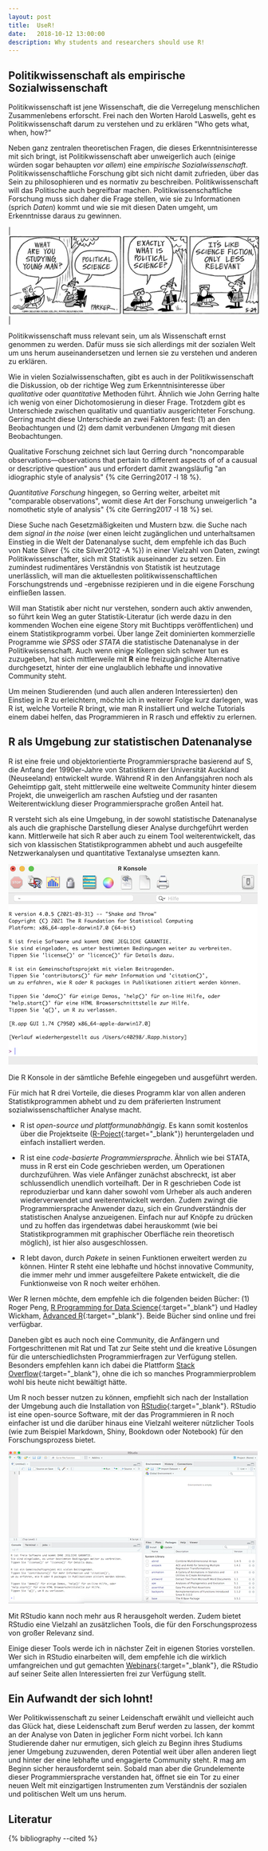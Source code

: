 ```yaml
---
layout: post
title:  UseR!
date:   2018-10-12 13:00:00
description: Why students and researchers should use R!
---
```


## Politikwissenschaft als empirische Sozialwissenschaft

Politikwissenschaft ist jene Wissenschaft, die die Verregelung menschlichen Zusammenlebens erforscht. Frei nach den Worten Harold Laswells, geht es Politikwissenschaft darum zu verstehen und zu erklären "Who gets what, when, how?“

Neben ganz zentralen theoretischen Fragen, die dieses Erkenntnisinteresse mit sich bringt, ist Politikwissenschaft aber unweigerlich auch (einige würden sogar behaupten *vor allem*) eine *empirische Sozialwissenschaft*. Politikwissenschaftliche Forschung gibt sich nicht damit zufrieden, über das Sein zu philosophieren und es normativ zu beschreiben. Politikwissenschaft will das Politische auch begreifbar machen. Politikwissenschaftliche Forschung muss sich daher die Frage stellen, wie sie zu Informationen (sprich *Daten*) kommt und wie sie mit diesen Daten umgeht, um Erkenntnisse daraus zu gewinnen.

|![](/assets/img/posts/2018_polsci_def.gif)|

<div class="caption">
Politikwissenschaft muss relevant sein, um als Wissenschaft ernst genommen zu werden. Dafür muss sie sich allerdings mit der sozialen Welt um uns herum auseinandersetzen und lernen sie zu verstehen und anderen zu erklären.
</div>
    
Wie in vielen Sozialwissenschaften, gibt es auch in der Politikwissenschaft die Diskussion, ob der richtige Weg zum Erkenntnisinteresse über *qualitative* oder *quantitative* Methoden führt. Ähnlich wie John Gerring halte ich wenig von einer Dichotomosierung in dieser Frage. Trotzdem gibt es Unterschiede zwischen qualitativ und quantiativ ausgerichteter Forschung. Gerring macht diese Unterschiede an zwei Faktoren fest: (1) an den Beobachtungen und (2) dem damit verbundenen *Umgang* mit diesen Beobachtungen.

Qualitative Forschung zeichnet sich laut Gerring durch "noncomparable observations—observations that pertain to different aspects of of a causual or descriptive question" aus und erfordert damit zwangsläufig "an idiographic style of analysis" {% cite Gerring2017 -l 18 %}.

*Quantitative Forschung* hingegen, so Gerring weiter, arbeitet mit "comparable observations", womit diese Art der Forschung unweigerlich "a nomothetic style of analysis" {% cite Gerring2017 -l 18 %} sei.

Diese Suche nach Gesetzmäßigkeiten und Mustern bzw. die Suche nach dem *signal in the noise* (wer einen leicht zugänglichen und unterhaltsamen Einstieg in die Welt der Datenanalyse sucht, dem empfehle ich das Buch von Nate Silver {% cite Silver2012 -A %}) in einer Vielzahl von Daten, zwingt Politikwissenschafter, sich mit Statistik auseinander zu setzen. Ein zumindest rudimentäres Verständnis von Statistik ist heutzutage unerlässlich, will man die aktuellesten politikwissenschaftlichen Forschungstrends und -ergebnisse rezipieren und in die eigene Forschung einfließen lassen.

Will man Statistik aber nicht nur verstehen, sondern auch aktiv anwenden, so führt kein Weg an guter Statistik-Literatur (ich werde dazu in den kommenden Wochen eine eigene Story mit Buchtipps veröffentlichen) und einem Statistikprogramm vorbei. Über lange Zeit dominierten kommerzielle Programme wie *SPSS* oder *STATA* die statistische Datenanalyse in der Politikwissenschaft. Auch wenn einige Kollegen sich schwer tun es zuzugeben, hat sich mittlerweile mit **R** eine freizugängliche Alternative durchgesetzt, hinter der eine unglaublich lebhafte und innovative Community steht.

Um meinen Studierenden (und auch allen anderen Interessierten) den Einstieg in R zu erleichtern, möchte ich in weiterer Folge kurz darlegen, was R ist, welche Vorteile R bringt, wie man R installiert und welche Tutorials einem dabei helfen, das Programmieren in R rasch und effektiv zu erlernen.

## R als Umgebung zur statistischen Datenanalyse

R ist eine freie und objektorientierte Programmiersprache basierend auf S, die Anfang der 1990er-Jahre von Statistikern der Universität Auckland (Neuseeland) entwickelt wurde. Während R in den Anfangsjahren noch als Geheimtipp galt, steht mittlerweile eine weltweite Community hinter diesem Projekt, die unweigerlich am raschen Aufstieg und der rasanten Weiterentwicklung dieser Programmiersprache großen Anteil hat.

R versteht sich als eine Umgebung, in der sowohl statistische Datenanalyse als auch die graphische Darstellung dieser Analyse durchgeführt werden kann. Mittlerweile hat sich R aber auch zu einem Tool weiterentwickelt, das sich von klassischen Statistikprogrammen abhebt und auch ausgefeilte Netzwerkanalysen und quantitative Textanalyse umsezten kann.

![](/assets/img/posts/2018_r-console.png)

<div class="caption">
Die R Konsole in der sämtliche Befehle eingegeben und ausgeführt werden.
</div>

Für mich hat R drei Vorteile, die dieses Programm klar von allen anderen Statistikprogrammen abhebt und zu dem präferierten Instrument sozialwissenschaftlicher Analyse macht.

- R ist *open-source und plattformunabhängig*. Es kann somit kostenlos über die Projektseite ([R-Poject](https://www.r-project.org/){:target="\_blank"}) heruntergeladen und einfach installiert werden.

- R ist eine *code-basierte Programmiersprache*. Ähnlich wie bei STATA, muss in R erst ein Code geschrieben werden, um Operationen durchzuführen. Was viele Anfänger zunächst abschreckt, ist aber schlussendlich unendlich vorteilhaft. Der in R geschrieben Code ist reproduzierbar und kann daher sowohl vom Urheber als auch anderen wiederverwendet und weiterentwickelt werden. Zudem zwingt die Programmiersprache Anwender dazu, sich ein Grundverständnis der statistischen Analyse anzueigenen. Einfach nur auf Knöpfe zu drücken und zu hoffen das irgendetwas dabei herauskommt (wie bei Statistikprogrammen mit graphischer Oberfläche rein theoretisch möglich), ist hier also ausgeschlossen.

- R lebt davon, durch *Pakete* in seinen Funktionen erweitert werden zu können. Hinter R steht eine lebhafte und höchst innovative Community, die immer mehr und immer ausgefeiltere Pakete entwickelt, die die Funktionweise von R noch weiter erhöhen.

Wer R lernen möchte, dem empfehle ich die folgenden beiden Bücher: (1) Roger Peng, [R Programming for Data Science](https://bookdown.org/rdpeng/rprogdatascience/){:target="\_blank"} und Hadley Wickham, [Advanced R](http://adv-r.had.co.nz/){:target="\_blank"}. Beide Bücher sind online und frei verfügbar.

Daneben gibt es auch noch eine Community, die Anfängern und Fortgeschrittenen mit Rat und Tat zur Seite steht und die kreative Lösungen für die unterschiedlichsten Programmierfragen zur Verfügung stellen. Besonders empfehlen kann ich dabei die Plattform [Stack Overflow](https://stackoverflow.com/){:target="\_blank"}, ohne die ich so manches Programmierproblem wohl bis heute nicht bewältigt hätte.

Um R noch besser nutzen zu können, empfiehlt sich nach der Installation der Umgebung auch die Installation von [RStudio](https://www.rstudio.com/){:target="\_blank"}. RStudio ist eine open-source Software, mit der das Programmieren in R noch einfacher ist und die darüber hinaus eine Vielzahl weiterer nützlicher Tools (wie zum Beispiel Markdown, Shiny, Bookdown oder Notebook) für den Forschungsprozess bietet.

![](/assets/img/posts/2018_rstudio.png)

<div class="caption">
Mit RStudio kann noch mehr aus R herausgeholt werden. Zudem bietet RStudio eine Vielzahl an zusätzlichen Tools, die für den Forschungsprozess von großer Relevanz sind.
</div>

Einige dieser Tools werde ich in nächster Zeit in eigenen Stories vorstellen. Wer sich in RStudio einarbeiten will, dem empfehle ich die wirklich umfangreichen und gut gemachten [Webinars](https://www.rstudio.com/resources/webinars/){:target="\_blank"}, die RStudio auf seiner Seite allen Interessierten frei zur Verfügung stellt.

## Ein Aufwandt der sich lohnt!

Wer Politikwissenschaft zu seiner Leidenschaft erwählt und vielleicht auch das Glück hat, diese Leidenschaft zum Beruf werden zu lassen, der kommt an der Analyse von Daten in jeglicher Form nicht vorbei. Ich kann Studierende daher nur ermutigen, sich gleich zu Beginn ihres Studiums jener Umgebung zuzuwenden, deren Potential weit über allen anderen liegt und hinter der eine lebhafte und engagierte Community steht. R mag am Beginn sicher herausfordernt sein. Sobald man aber die Grundelemente dieser Programmiersprache verstanden hat, öffnet sie ein Tor zu einer neuen Welt mit einzigartigen Instrumenten zum Verständnis der sozialen und politischen Welt um uns herum.

## Literatur

{% bibliography --cited %}